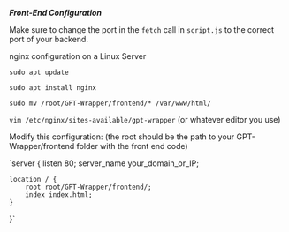 ***Front-End Configuration***

Make sure to change the port in the `fetch` call in `script.js` to the correct port of your backend.

nginx configuration on a Linux Server

`sudo apt update`

`sudo apt install nginx`

`sudo mv /root/GPT-Wrapper/frontend/* /var/www/html/`

`vim /etc/nginx/sites-available/gpt-wrapper` (or whatever editor you use)

Modify this configuration: (the root should be the path to your GPT-Wrapper/frontend folder with the front end code)

`server {
    listen 80;
    server_name your_domain_or_IP;

    location / {
        root root/GPT-Wrapper/frontend/;
        index index.html;
    }
}`



